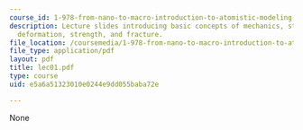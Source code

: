 ```yaml
---
course_id: 1-978-from-nano-to-macro-introduction-to-atomistic-modeling-techniques-january-iap-2007
description: Lecture slides introducing basic concepts of mechanics, stress and strain,
  deformation, strength, and fracture.
file_location: /coursemedia/1-978-from-nano-to-macro-introduction-to-atomistic-modeling-techniques-january-iap-2007/e5a6a51323010e0244e9dd055baba72e_lec01.pdf
file_type: application/pdf
layout: pdf
title: lec01.pdf
type: course
uid: e5a6a51323010e0244e9dd055baba72e

---
```

None